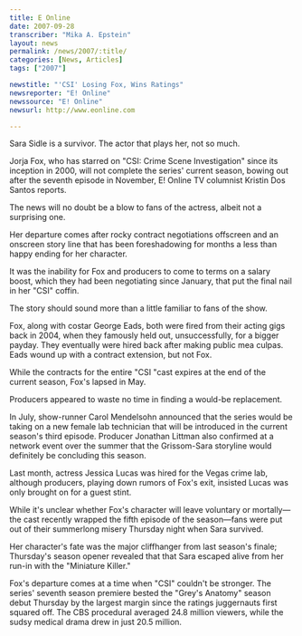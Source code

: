 ```yaml
---
title: E Online
date: 2007-09-28
transcriber: "Mika A. Epstein"
layout: news
permalink: /news/2007/:title/
categories: [News, Articles]
tags: ["2007"]

newstitle: "'CSI' Losing Fox, Wins Ratings"
newsreporter: "E! Online"
newssource: "E! Online"
newsurl: http://www.eonline.com

---
```


Sara Sidle is a survivor. The actor that plays her, not so much.

Jorja Fox, who has starred on "CSI: Crime Scene Investigation" since its inception in 2000, will not complete the series' current season, bowing out after the seventh episode in November, E! Online TV columnist Kristin Dos Santos reports.

The news will no doubt be a blow to fans of the actress, albeit not a surprising one.

Her departure comes after rocky contract negotiations offscreen and an onscreen story line that has been foreshadowing for months a less than happy ending for her character.

It was the inability for Fox and producers to come to terms on a salary boost, which they had been negotiating since January, that put the final nail in her "CSI" coffin.

The story should sound more than a little familiar to fans of the show.

Fox, along with costar George Eads, both were fired from their acting gigs back in 2004, when they famously held out, unsuccessfully, for a bigger payday. They eventually were hired back after making public mea culpas. Eads wound up with a contract extension, but not Fox.

While the contracts for the entire "CSI "cast expires at the end of the current season, Fox's lapsed in May.

Producers appeared to waste no time in finding a would-be replacement.

In July, show-runner Carol Mendelsohn announced that the series would be taking on a new female lab technician that will be introduced in the current season's third episode. Producer Jonathan Littman also confirmed at a network event over the summer that the Grissom-Sara storyline would definitely be concluding this season.

Last month, actress Jessica Lucas was hired for the Vegas crime lab, although producers, playing down rumors of Fox's exit, insisted Lucas was only brought on for a guest stint.

While it's unclear whether Fox's character will leave voluntary or mortally&mdash;the cast recently wrapped the fifth episode of the season&mdash;fans were put out of their summerlong misery Thursday night when Sara survived.

Her character's fate was the major cliffhanger from last season's finale; Thursday's season opener revealed that that Sara escaped alive from her run-in with the "Miniature Killer."

Fox's departure comes at a time when "CSI" couldn't be stronger. The series' seventh season premiere bested the "Grey's Anatomy" season debut Thursday by the largest margin since the ratings juggernauts first squared off. The CBS procedural averaged 24.8 million viewers, while the sudsy medical drama drew in just 20.5 million.
